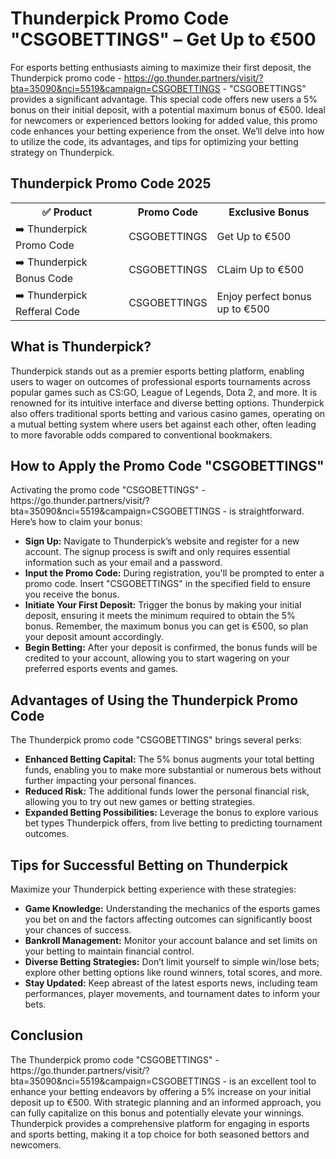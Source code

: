 <h1>Thunderpick Promo Code "CSGOBETTINGS" – Get Up to €500</h1>

For esports betting enthusiasts aiming to maximize their first deposit, the Thunderpick promo code - https://go.thunder.partners/visit/?bta=35090&nci=5519&campaign=CSGOBETTINGS - "CSGOBETTINGS" provides a significant advantage. This special code offers new users a 5% bonus on their initial deposit, with a potential maximum bonus of €500. Ideal for newcomers or experienced bettors looking for added value, this promo code enhances your betting experience from the onset. We’ll delve into how to utilize the code, its advantages, and tips for optimizing your betting strategy on Thunderpick.

<H2>Thunderpick Promo Code 2025</H2>
 <table>
  <tr>
    <th>✅ Product</th>
    <th>Promo Code</th>
    <th>Exclusive Bonus</th>
  </tr>
  <tr>
    <td>➡️ Thunderpick Promo Code</td>
    <td>CSGOBETTINGS</td>
    <td>Get Up to €500</td>
  </tr>
  <tr>
   <td>➡️ Thunderpick Bonus Code</td>
    <td>CSGOBETTINGS</td>
    <td>CLaim Up to €500</td>
  </tr>
  <tr>
  <td>➡️ Thunderpick Refferal Code</td>
    <td>CSGOBETTINGS</td>
      <td>Enjoy perfect bonus up to €500</td>
  </tr>
</table>

<h2>What is Thunderpick?</h2>
Thunderpick stands out as a premier esports betting platform, enabling users to wager on outcomes of professional esports tournaments across popular games such as CS:GO, League of Legends, Dota 2, and more. It is renowned for its intuitive interface and diverse betting options. Thunderpick also offers traditional sports betting and various casino games, operating on a mutual betting system where users bet against each other, often leading to more favorable odds compared to conventional bookmakers.

<h2>How to Apply the Promo Code "CSGOBETTINGS"</h2>
Activating the promo code "CSGOBETTINGS" - https://go.thunder.partners/visit/?bta=35090&nci=5519&campaign=CSGOBETTINGS - is straightforward. Here’s how to claim your bonus:

- **Sign Up:** Navigate to Thunderpick’s website and register for a new account. The signup process is swift and only requires essential information such as your email and a password.
- **Input the Promo Code:** During registration, you'll be prompted to enter a promo code. Insert "CSGOBETTINGS" in the specified field to ensure you receive the bonus.
- **Initiate Your First Deposit:** Trigger the bonus by making your initial deposit, ensuring it meets the minimum required to obtain the 5% bonus. Remember, the maximum bonus you can get is €500, so plan your deposit amount accordingly.
- **Begin Betting:** After your deposit is confirmed, the bonus funds will be credited to your account, allowing you to start wagering on your preferred esports events and games.

<h2>Advantages of Using the Thunderpick Promo Code</h2>

The Thunderpick promo code "CSGOBETTINGS" brings several perks:

- **Enhanced Betting Capital:** The 5% bonus augments your total betting funds, enabling you to make more substantial or numerous bets without further impacting your personal finances.
- **Reduced Risk:** The additional funds lower the personal financial risk, allowing you to try out new games or betting strategies.
- **Expanded Betting Possibilities:** Leverage the bonus to explore various bet types Thunderpick offers, from live betting to predicting tournament outcomes.

<h2>Tips for Successful Betting on Thunderpick</h2>
Maximize your Thunderpick betting experience with these strategies:

- **Game Knowledge:** Understanding the mechanics of the esports games you bet on and the factors affecting outcomes can significantly boost your chances of success.
- **Bankroll Management:** Monitor your account balance and set limits on your betting to maintain financial control.
- **Diverse Betting Strategies:** Don’t limit yourself to simple win/lose bets; explore other betting options like round winners, total scores, and more.
- **Stay Updated:** Keep abreast of the latest esports news, including team performances, player movements, and tournament dates to inform your bets.


<h2>Conclusion</h2>
The Thunderpick promo code "CSGOBETTINGS" - https://go.thunder.partners/visit/?bta=35090&nci=5519&campaign=CSGOBETTINGS - is an excellent tool to enhance your betting endeavors by offering a 5% increase on your initial deposit up to €500. With strategic planning and an informed approach, you can fully capitalize on this bonus and potentially elevate your winnings. Thunderpick provides a comprehensive platform for engaging in esports and sports betting, making it a top choice for both seasoned bettors and newcomers.
